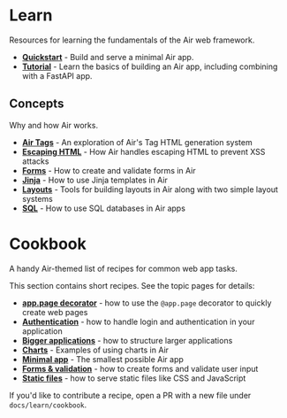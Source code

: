 # Learn 

Resources for learning the fundamentals of the Air web framework.

- **[Quickstart](quickstart.md)** - Build and serve a minimal Air app. 
- **[Tutorial](tutorial.md)** - Learn the basics of building an Air app, including combining with a FastAPI app.

## Concepts

Why and how Air works.

- **[Air Tags](air_tags.md)** - An exploration of Air's Tag HTML generation system
- **[Escaping HTML](escaping_html.md)** - How Air handles escaping HTML to prevent XSS attacks
- **[Forms](forms.md)** - How to create and validate forms in Air
- **[Jinja](jinja.md)** - How to use Jinja templates in Air
- **[Layouts](layouts.md)** - Tools for building layouts in Air along with two simple layout systems
- **[SQL](sql.md)** - How to use SQL databases in Air apps

# Cookbook

A handy Air-themed list of recipes for common web app tasks.

This section contains short recipes. See the topic pages for details:

- **[app.page decorator](cookbook/page-decorator.md)** - how to use the `@app.page` decorator to quickly create web pages
- **[Authentication](cookbook/authentication.md)** - how to handle login and authentication in your application
- **[Bigger applications](cookbook/bigger-applications.md)** - how to structure larger applications
- **[Charts](cookbook/charts.md)** - Examples of using charts in Air
- **[Minimal app](cookbook/minimal.md)** - The smallest possible Air app
- **[Forms & validation](cookbook/forms.md)** - how to create forms and validate user input
- **[Static files](cookbook/static.md)** - how to serve static files like CSS and JavaScript

If you'd like to contribute a recipe, open a PR with a new file under `docs/learn/cookbook`.

